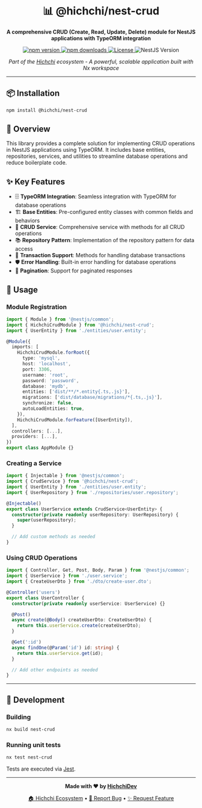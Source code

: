 <div align="center">
  <h1>📊 @hichchi/nest-crud</h1>
  <p>
    <strong>A comprehensive CRUD (Create, Read, Update, Delete) module for NestJS applications with TypeORM integration</strong>
  </p>
  <p>
    <a href="https://www.npmjs.com/package/@hichchi/nest-crud">
      <img src="https://img.shields.io/npm/v/@hichchi/nest-crud?style=flat-square&color=blue" alt="npm version">
    </a>
    <a href="https://www.npmjs.com/package/@hichchi/nest-crud">
      <img src="https://img.shields.io/npm/dm/@hichchi/nest-crud?style=flat-square&color=green" alt="npm downloads">
    </a>
    <a href="https://github.com/hichchidev/hichchi/blob/main/LICENSE">
      <img src="https://img.shields.io/badge/license-MIT-green?style=flat-square" alt="License">
    </a>
    <img src="https://img.shields.io/badge/nestjs-11.1.3-red?style=flat-square" alt="NestJS Version">
  </p>
  <p>
    <em>Part of the <a href="https://github.com/hichchidev/hichchi">Hichchi</a> ecosystem - A powerful, scalable application built with Nx workspace</em>
  </p>
</div>

---

## 📦 Installation

```bash
npm install @hichchi/nest-crud
```

## 🌟 Overview

This library provides a complete solution for implementing CRUD operations in NestJS applications using TypeORM. It includes base entities, repositories, services, and utilities to streamline database operations and reduce boilerplate code.

## ✨ Key Features

- 🗄️ **TypeORM Integration**: Seamless integration with TypeORM for database operations
- 🏗️ **Base Entities**: Pre-configured entity classes with common fields and behaviors
- 🔧 **CRUD Service**: Comprehensive service with methods for all CRUD operations
- 📚 **Repository Pattern**: Implementation of the repository pattern for data access
- 💾 **Transaction Support**: Methods for handling database transactions
- 🛡️ **Error Handling**: Built-in error handling for database operations
- 📄 **Pagination**: Support for paginated responses

## 🚀 Usage

### Module Registration

```typescript
import { Module } from '@nestjs/common';
import { HichchiCrudModule } from '@hichchi/nest-crud';
import { UserEntity } from './entities/user.entity';

@Module({
  imports: [
    HichchiCrudModule.forRoot({
      type: 'mysql',
      host: 'localhost',
      port: 3306,
      username: 'root',
      password: 'password',
      database: 'mydb',
      entities: ['dist/**/*.entity{.ts,.js}'],
      migrations: ['dist/database/migrations/*{.ts,.js}'],
      synchronize: false,
      autoLoadEntities: true,
    }),
    HichchiCrudModule.forFeature([UserEntity]),
  ],
  controllers: [...],
  providers: [...],
})
export class AppModule {}
```

### Creating a Service

```typescript
import { Injectable } from '@nestjs/common';
import { CrudService } from '@hichchi/nest-crud';
import { UserEntity } from './entities/user.entity';
import { UserRepository } from './repositories/user.repository';

@Injectable()
export class UserService extends CrudService<UserEntity> {
  constructor(private readonly userRepository: UserRepository) {
    super(userRepository);
  }

  // Add custom methods as needed
}
```

### Using CRUD Operations

```typescript
import { Controller, Get, Post, Body, Param } from '@nestjs/common';
import { UserService } from './user.service';
import { CreateUserDto } from './dto/create-user.dto';

@Controller('users')
export class UserController {
  constructor(private readonly userService: UserService) {}

  @Post()
  async create(@Body() createUserDto: CreateUserDto) {
    return this.userService.create(createUserDto);
  }

  @Get(':id')
  async findOne(@Param('id') id: string) {
    return this.userService.get(id);
  }

  // Add other endpoints as needed
}
```

---

## 🔧 Development

### Building

```bash
nx build nest-crud
```

### Running unit tests

```bash
nx test nest-crud
```

Tests are executed via [Jest](https://jestjs.io).

---

<div align="center">
  <p>
    <strong>Made with ❤️ by <a href="https://github.com/hichchidev">HichchiDev</a></strong>
  </p>
  <p>
    <a href="https://github.com/hichchidev/hichchi">🏠 Hichchi Ecosystem</a> •
    <a href="https://github.com/hichchidev/hichchi/issues">🐛 Report Bug</a> •
    <a href="https://github.com/hichchidev/hichchi/issues">✨ Request Feature</a>
  </p>
</div>
